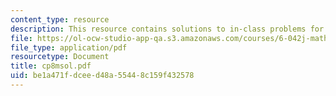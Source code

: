 ```yaml
---
content_type: resource
description: This resource contains solutions to in-class problems for week 8, monday.
file: https://ol-ocw-studio-app-qa.s3.amazonaws.com/courses/6-042j-mathematics-for-computer-science-fall-2005/be1a471fdceed48a55448c159f432578_cp8msol.pdf
file_type: application/pdf
resourcetype: Document
title: cp8msol.pdf
uid: be1a471f-dcee-d48a-5544-8c159f432578
---
```

